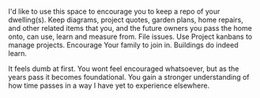 I'd like to use this space to encourage you to keep a repo of your dwelling(s). Keep diagrams, project quotes, garden plans, home repairs, and other related items that you, and the future owners you pass the home onto, can use, learn and measure from. File issues. Use Project kanbans to manage projects. Encourage Your family to join in. Buildings do indeed learn.

It feels dumb at first. You wont feel encouraged whatsoever, but as the years pass it becomes foundational. You gain a stronger understanding of how time passes in a way I have yet to experience elsewhere.
